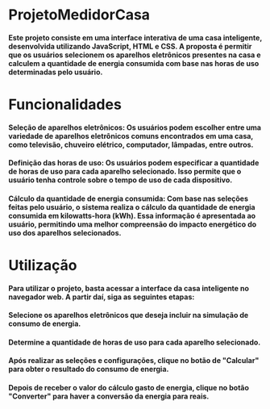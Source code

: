 # ProjetoMedidorCasa
#### Este projeto consiste em uma interface interativa de uma casa inteligente, desenvolvida utilizando JavaScript, HTML e CSS. A proposta é permitir que os usuários selecionem os aparelhos eletrônicos presentes na casa e calculem a quantidade de energia consumida com base nas horas de uso determinadas pelo usuário.
# Funcionalidades
#### Seleção de aparelhos eletrônicos: Os usuários podem escolher entre uma variedade de aparelhos eletrônicos comuns encontrados em uma casa, como televisão, chuveiro elétrico, computador, lâmpadas, entre outros.
#### Definição das horas de uso: Os usuários podem especificar a quantidade de horas de uso para cada aparelho selecionado. Isso permite que o usuário tenha controle sobre o tempo de uso de cada dispositivo.
#### Cálculo da quantidade de energia consumida: Com base nas seleções feitas pelo usuário, o sistema realiza o cálculo da quantidade de energia consumida em kilowatts-hora (kWh). Essa informação é apresentada ao usuário, permitindo uma melhor compreensão do impacto energético do uso dos aparelhos selecionados.

# Utilização
#### Para utilizar o projeto, basta acessar a interface da casa inteligente no navegador web. A partir daí, siga as seguintes etapas:
#### Selecione os aparelhos eletrônicos que deseja incluir na simulação de consumo de energia.
#### Determine a quantidade de horas de uso para cada aparelho selecionado.
#### Após realizar as seleções e configurações, clique no botão de "Calcular" para obter o resultado do consumo de energia.
#### Depois de receber o valor do cálculo gasto de energia, clique no botão "Converter" para haver a conversão da energia para reais.
